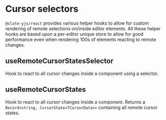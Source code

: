 # Cursor selectors

`@slate-yjs/react` provides various helper hooks to allow for custom rendering of remote selections on/inside editor elements. All these
helper hooks are based upon a per-editor unique store to allow for good performance even when rendering 100s of elements reacting to
remote changes.

## useRemoteCursorStatesSelector

Hook to react to all cursor changes inside a component using a selector.

## useRemoteCursorStates

Hook to react to all cursor changes inside a component. Returns a `Record<string, CursorState<TCursorData>>` containing all remote cursor states.

